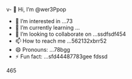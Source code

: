v- 👋 Hi, I’m @wer3Ppop
- 👀 I’m interested in ...73
- 🌱 I’m currently learning ...
- 💞️ I’m looking to collaborate on ...ssdfsdf454
- 📫 How to reach me ...562132xbrr52
- 😄 Pronouns: ...78bgg
- ⚡ Fun fact: ...sfd44487783gee
fdssd
<!---jl456asdgjllm.lm
wer3Ppop/wer3Ppop is a ✨ special ✨ repository 2because its `README.md` (this file) appears on your GitHub profile.
You can click the Preview link to take a look at your changes.
--->465
